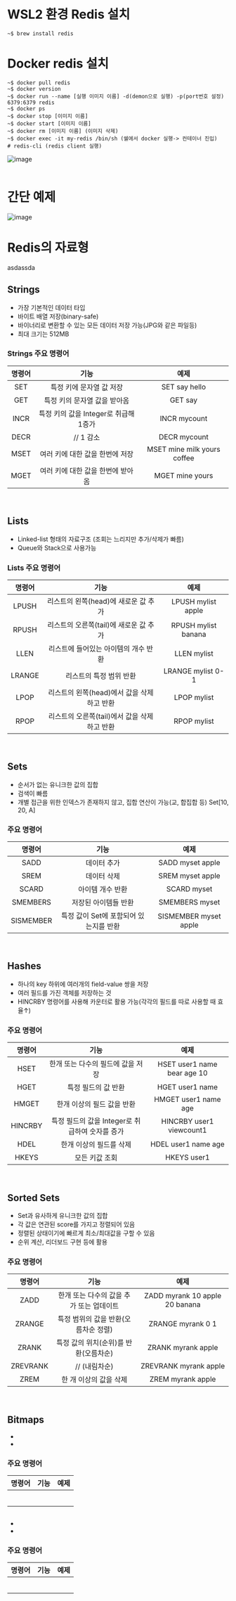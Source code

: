 # WSL2 환경 Redis 설치

```
~$ brew install redis
```


# Docker redis 설치

```
~$ docker pull redis
~$ docker version
~$ docker run --name [실행 이미지 이름] -d(demon으로 실행) -p(port번호 설정) 6379:6379 redis
~$ docker ps
~$ docker stop [이미지 이름]
~$ docker start [이미지 이름]
~$ docker rm [이미지 이름] (이미지 삭제)
~$ docker exec -it my-redis /bin/sh (쉘에서 docker 실행-> 컨테이너 진입)
# redis-cli (redis client 실행)

```

![image](https://github.com/SudalKing/Spring_Redis/assets/87001865/f7a97cd8-27a5-4303-9adc-5a218ee1a098)
<br><br>
# 간단 예제
![image](https://github.com/SudalKing/Spring_Redis/assets/87001865/1d15c4c9-1e60-4a4a-a473-7d4c46324ab4)

# Redis의 자료형
 asdassda

## Strings
 - 가장 기본적인 데이터 타입
 - 바이트 배열 저장(binary-safe)
 - 바이너리로 변환할 수 있는 모든 데이터 저장 가능(JPG와 같은 파일등)
 - 최대 크기는 512MB

### Strings 주요 명령어
   |명령어|기능|예제|
   |:---:|:---:|:---:|
   |SET|특정 키에 문자열 값 저장|SET say hello|
   |GET|특정 키의 문자열 값을 받아옴|GET say|
   |INCR|특정 키의 값을 Integer로 취급해 1증가|INCR mycount|
   |DECR| // 1 감소|DECR mycount|
   |MSET|여러 키에 대한 값을 한번에 저장|MSET mine milk yours coffee|
   |MGET|여러 키에 대한 값을 한번에 받아옴|MGET mine yours|
   
<br>

## Lists
 - Linked-list 형태의 자료구조 (조회는 느리지만 추가/삭제가 빠름)
 - Queue와 Stack으로 사용가능


### Lists 주요 명령어
   |명령어|기능|예제|
   |:---:|:---:|:---:|
   |LPUSH|리스트의 왼쪽(head)에 새로운 값 추가|LPUSH mylist apple|
   |RPUSH|리스트의 오른쪽(tail)에 새로운 값 추가|RPUSH mylist banana|
   |LLEN|리스트에 들어있는 아이템의 개수 반환|LLEN mylist|
   |LRANGE|리스트의 특정 범위 반환|LRANGE mylist 0-1|
   |LPOP|리스트의 왼쪽(head)에서 값을 삭제하고 반환|LPOP mylist|
   |RPOP|리스트의 오른쪽(tail)에서 값을 삭제하고 반환|RPOP mylist|

 <br>
 
## Sets
 - 순서가 없는 유니크한 값의 집합
 - 검색이 빠름
 - 개별 접근을 위한 인덱스가 존재하지 않고, 집합 연산이 가능(교, 합집합 등) Set[10, 20, A]


###  주요 명령어
   |명령어|기능|예제|
   |:---:|:---:|:---:|
   |SADD|데이터 추가|SADD myset apple|
   |SREM|데이터 삭제|SREM myset apple|
   |SCARD|아이템 개수 반환|SCARD myset|
   |SMEMBERS|저장된 아이템들 반환|SMEMBERS myset|
   |SISMEMBER|특정 값이 Set에 포함되어 있는지를 반환|SISMEMBER myset apple|

 <br>

## Hashes
 - 하나의 key 하위에 여러개의 field-value 쌍을 저장
 - 여러 필드를 가진 객체를 저장하는 것
 - HINCRBY 명령어를 사용해 카운터로 활용 가능(각각의 필드를 따로 사용할 때 효율↑)


###  주요 명령어
   |명령어|기능|예제|
   |:---:|:---:|:---:|
   |HSET|한개 또는 다수의 필드에 값을 저장|HSET user1 name bear age 10|
   |HGET|특정 필드의 값 반환|HGET user1 name|
   |HMGET|한개 이상의 필드 값을 반환|HMGET user1 name age|
   |HINCRBY|특정 필드의 값을 Integer로 취급하여 숫자를 증가|HINCRBY user1 viewcount1|
   |HDEL|한개 이상의 필드를 삭제|HDEL user1 name age|
   |HKEYS|모든 키값 조회|HKEYS user1|

<br>
   
## Sorted Sets
 - Set과 유사하게 유니크한 값의 집합
 - 각 값은 연관된 score를 가지고 정렬되어 있음
 - 정렬된 상태이기에 빠르게 최소/최대값을 구할 수 있음
 - 순위 계산, 리더보드 구현 등에 활용


###  주요 명령어
   |명령어|기능|예제|
   |:---:|:---:|:---:|
   |ZADD|한개 또는 다수의 값을 추가 또는 업데이트|ZADD myrank 10 apple 20 banana|
   |ZRANGE|특정 범위의 값을 반환(오름차순 정렬)|ZRANGE myrank 0 1|
   |ZRANK|특정 값의 위치(순위)를 반환(오름차순)|ZRANK myrank apple|
   |ZREVRANK|                    // (내림차순)|ZREVRANK myrank apple|
   |ZREM|한 개 이상의 값을 삭제|ZREM myrank apple|

<br>
   
## Bitmaps
 - 
 - 


###  주요 명령어
   |명령어|기능|예제|
   |:---:|:---:|:---:|
   ||||
   ||||
   ||||
   ||||
   ||||
   ||||
   
## 
 - 
 - 


###  주요 명령어
   |명령어|기능|예제|
   |:---:|:---:|:---:|
   ||||
   ||||
   ||||
   ||||
   ||||
   ||||
   
